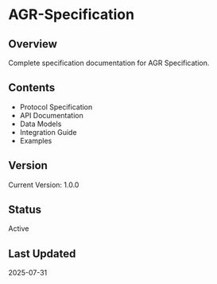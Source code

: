 # AGR-Specification

## Overview
Complete specification documentation for AGR Specification.

## Contents
- Protocol Specification
- API Documentation  
- Data Models
- Integration Guide
- Examples

## Version
Current Version: 1.0.0

## Status
Active

## Last Updated
2025-07-31
